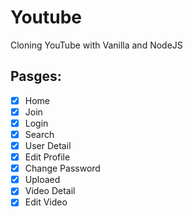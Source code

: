 # Youtube

Cloning YouTube with Vanilla and NodeJS


## Pasges:
- [x] Home
- [x] Join
- [x] Login
- [x] Search
- [x] User Detail
- [x] Edit Profile
- [x] Change Password
- [x] Uploaed
- [x] Video Detail
- [x] Edit Video